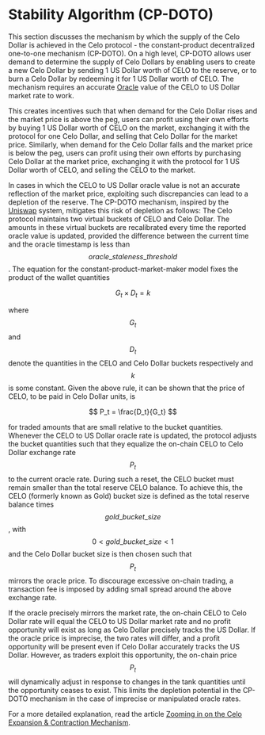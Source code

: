 # Stability Algorithm \(CP-DOTO\)

This section discusses the mechanism by which the supply of the Celo Dollar is achieved in the Celo protocol - the constant-product decentralized one-to-one mechanism (CP-DOTO). On a high level, CP-DOTO allows user demand to determine the supply of Celo Dollars by enabling users to create a new Celo Dollar by sending 1 US Dollar worth of CELO to the reserve, or to burn a Celo Dollar by redeeming it for 1 US Dollar worth of CELO. The mechanism requires an accurate [Oracle](oracles.md) value of the CELO to US Dollar market rate to work.

This creates incentives such that when demand for the Celo Dollar rises and the market price is above the peg, users can profit using their own efforts by buying 1 US Dollar worth of CELO on the market, exchanging it with the protocol for one Celo Dollar, and selling that Celo Dollar for the market price. Similarly, when demand for the Celo Dollar falls and the market price is below the peg, users can profit using their own efforts by purchasing Celo Dollar at the market price, exchanging it with the protocol for 1 US Dollar worth of CELO, and selling the CELO to the market.

In cases in which the CELO to US Dollar oracle value is not an accurate reflection of the market price, exploiting such discrepancies can lead to a depletion of the reserve. The CP-DOTO mechanism, inspired by the [Uniswap](https://uniswap.io/) system, mitigates this risk of depletion as follows: The Celo protocol maintains two virtual buckets of CELO and Celo Dollar. The amounts in these virtual buckets are recalibrated every time the reported oracle value is updated, provided the difference between the current time and the oracle timestamp is less than $$oracle\_staleness\_threshold$$. The equation for the constant-product-market-maker model fixes the product of the wallet quantities

$$
G_t \times D_t = k
$$

where $$G_t$$ and $$D_t$$denote the quantities in the CELO and Celo Dollar buckets respectively and $$k$$ is some constant. Given the above rule, it can be shown that the price of CELO, to be paid in Celo Dollar units, is

$$
P_t = \frac{D_t}{G_t}
$$

for traded amounts that are small relative to the bucket quantities. Whenever the CELO to US Dollar oracle rate is updated, the protocol adjusts the bucket quantities such that they equalize the on-chain CELO to Celo Dollar exchange rate $$P_t$$ to the current oracle rate. During such a reset, the CELO bucket must remain smaller than the total reserve CELO balance. To achieve this, the CELO (formerly known as Gold) bucket size is defined as the total reserve balance times $$gold\_bucket\_size$$, with $$0<gold\_bucket\_size<1$$ and the Celo Dollar bucket size is then chosen such that $$P_t$$ mirrors the oracle price. To discourage excessive on-chain trading, a transaction fee is imposed by adding small spread around the above exchange rate.

If the oracle precisely mirrors the market rate, the on-chain CELO to Celo Dollar rate will equal the CELO to US Dollar market rate and no profit opportunity will exist as long as Celo Dollar precisely tracks the US Dollar. If the oracle price is imprecise, the two rates will differ, and a profit opportunity will be present even if Celo Dollar accurately tracks the US Dollar. However, as traders exploit this opportunity, the on-chain price $$P_t$$ will dynamically adjust in response to changes in the tank quantities until the opportunity ceases to exist. This limits the depletion potential in the CP-DOTO mechanism in the case of imprecise or manipulated oracle rates.

For a more detailed explanation, read the article [Zooming in on the Celo Expansion & Contraction Mechanism](https://medium.com/celoorg/zooming-in-on-the-celo-expansion-contraction-mechanism-446ca7abe4f "Zooming in on the Celo Expansion & Contraction Mechanism").
